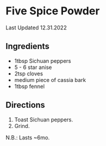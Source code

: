 # Five Spice Powder

Last Updated 12.31.2022

## Ingredients

* 1tbsp Sichuan peppers
* 5 - 6 star anise
* 2tsp cloves
* medium piece of cassia bark
* 1tbsp fennel

## Directions

1. Toast Sichuan peppers.
1. Grind.

N.B.: Lasts ~6mo.
